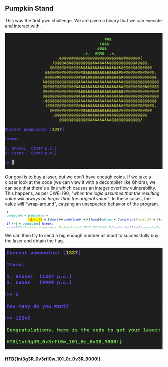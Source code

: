 ## **Pumpkin Stand**

This was the first pwn challenge. We are given a binary that we can execute and interact with.

![PumpkinStand](/Screenshots/PWN_1.png)

Our goal is to buy a laser, but we don't have enough coins. If we take a closer look at the code (we can view it with a decompiler like Ghidra), we can see that there's a line which causes an integer overflow vulnerability. This happens, as per CWE-190, *"when the logic assumes that the resulting value will always be larger than the original value"*. In these cases, the value will "wrap-around", causing an unexpected behavior of the program.

![PumpkinStand](/Screenshots/PWN_1.1.png)

We can then try to send a big enough number as input to successfully buy the laser and obtain the flag.

![PumpkinStand](/Screenshots/PWN_1.2.png)

#### HTB{1nt3g3R_0v3rfl0w_101_0r_0v3R_9000!}